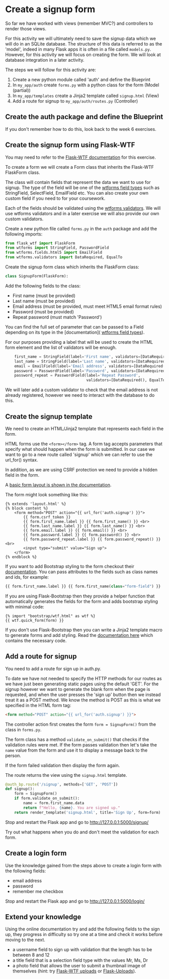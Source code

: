 # Create a signup form

So far we have worked with views (remember MVC?) and controllers to render those views.

For this activity we will ultimately need to save the signup data which we will do in an SQLite database. The structure of this data is referred to as the 'model', indeed in many Flask apps it is often in a file called `models.py`.
However, for this activity we will focus on creating the form. We will look at database integration in a later activity.
 
The steps we will follow for this activity are:

1. Create a new python module called 'auth' and define the Blueprint
2. In `my_app/auth` create `forms.py` with a python class for the form  (Model (partial))
3. In `my_app/templates` create a Jinja2 template called `signup.html`  (View) 
4. Add a route for signup to `my_app/auth/routes.py`  (Controller)


## Create the auth package and define the Blueprint
If you don't remember how to do this, look back to the week 6 exercises.

## Create the signup form using Flask-WTF
You may need to refer to the [Flask-WTF documentation](https://flask-wtf.readthedocs.io/en/stable/) for this exercise.

To create a form we will create a Form class that inherits the Flask-WTF FlaskForm class.

The class will contain fields that represent the data we want to use for signup. The type of the field will be one of the [wtforms field types](https://wtforms.readthedocs.io/en/2.3.x/fields/) such as StringField, SelectField, EmailField etc. You can also create your own custom field if you need to for your coursework.

Each of the fields should be validated using the [wtforms validators](https://wtforms.readthedocs.io/en/2.3.x/validators/). We will use wtforms validators and in a later exercise we will also provide our own custom validators.

Create a new python file called `forms.py` in the `auth` package and add the following imports:

```python
from flask_wtf import FlaskForm
from wtforms import StringField, PasswordField
from wtforms.fields.html5 import EmailField
from wtforms.validators import DataRequired, EqualTo
```

Create the signup form class which inherits the FlaskForm class:

```python
class SignupForm(FlaskForm):
```
 
Add the following fields to the class:

- First name (must be provided)
- Last name (must be provided)
- Email address (must be provided, must meet HTML5 email format rules)
- Password (must be provided)
- Repeat password (must match 'Password')

You can find the full set of parameter that can be passed to a Field depending on its type in the [documentation]( [wtforms field types](https://wtforms.readthedocs.io/en/2.3.x/fields/)).

For our purposes providing a label that will be used to create the HTML form element and the list of validators will be enough.

```python
    first_name = StringField(label='First name', validators=[DataRequired()])
    last_name = StringField(label='Last name', validators=[DataRequired()])
    email = EmailField(label='Email address', validators=[DataRequired()])
    password = PasswordField(label='Password', validators=[DataRequired()])
    password_repeat = PasswordField(label='Repeat Password',
                                    validators=[DataRequired(), EqualTo('password', message='Passwords must match')])
```

We will later add a custom validator to check that the email address is not already registered, however we need to interact with the database to do this.

## Create the signup template

We need to create an HTML/Jinja2 template that represents each field in the form.

HTML forms use the `<form></form>` tag. A form tag accepts parameters that specify what should happen when the form is submitted. In our case we want to go to a new route called 'signup' which we can refer to use the url_for() syntax.

In addition, as we are using CSRF protection we need to provide a hidden field in the form.

A [basic form layout is shown in the documentation](https://flask-wtf.readthedocs.io/en/stable/quickstart.html#creating-forms).

The form might look something like this:

```jinja2
{% extends 'layout.html' %}
{% block content %}
    <form method="POST" action="{{ url_for('auth.signup') }}">
        {{ form.csrf_token }}
        {{ form.first_name.label }} {{ form.first_name() }} <br>
        {{ form.last_name.label }} {{ form.last_name() }} <br>
        {{ form.email.label }} {{ form.email() }} <br>
        {{ form.password.label }} {{ form.password() }} <br>
        {{ form.password_repeat.label }} {{ form.password_repeat() }} <br>
        <input type="submit" value="Sign up">
    </form>
{% endblock %}
```

If you want to add Bootstrap styling to the form checkout their [documentation](https://getbootstrap.com/docs/4.1/components/forms/). You can pass attributes to the fields such as class names and ids, for example:

```python
{{ form.first_name.label }} {{ form.first_name(class="form-field") }}
```

If you are using Flask-Bootstrap then they provide a helper function that automatically generates the fields for the form and adds bootstrap styling with minimal code:
```jinja2
{% import "bootstrap/wtf.html" as wtf %}
{{ wtf.quick_form(form) }}
```

If you don't use Flask-Bootstrap then you can write a Jinja2 template macro to generate forms and add styling. Read the [documentation here](https://flask.palletsprojects.com/en/1.1.x/patterns/wtforms/#forms-in-templates) which contains the necessary code.

## Add a route for signup
You need to add a route for sign up in auth.py.

To date we have not needed to specify the HTTP methods for our routes as we have just been generating static pages using the default 'GET'.
For the signup however we want to generate the blank form when the page is requested, and when the user presses the 'sign up' button then we instead treat it as a POST method.
We know the method is POST as this is what we specified in the HTML form tag:
```html 
<form method="POST" action="{{ url_for('auth.signup') }}">
```

The controller action first creates the form `form = SignupForm()` from the class in `forms.py`.

The form class has a method `validate_on_submit()` that checks if the validation rules were met.
If the form passes validation then let's take the `name` value from the form and use it to display a message back to the person.

If the form failed validation then display the form again.

The route returns the view using the `signup.html` template.

```python
@auth_bp.route('/signup', methods=['GET', 'POST'])
def signup():
    form = SignupForm()
    if form.validate_on_submit():
        name = form.first_name.data
        return f"Hello, {name}. You are signed up."
    return render_template('signup.html', title='Sign Up', form=form)
```

Stop and restart the Flask app and go to http://127.0.0.1:5000/signup/

Try out what happens when you do and don't meet the validation for each form.

## Create a login form
Use the knowledge gained from the steps above to create a login form with the following fields:
 
- email address
- password
- remember me checkbox

Stop and restart the Flask app and go to http://127.0.0.1:5000/login/

## Extend your knowledge
Using the online documentation try and add the following fields to the sign up, they progress in difficulty so try one at a time and check it works before moving to the next.

- a username field to sign up with validation that the length has to be between 8 and 12
- a title field that is a selection field type with the values Mr, Ms, Dr
- a photo field that allows the user to submit a thumbnail image of themselves (hint: try [Flask-WTF uploads](https://flask-wtf.readthedocs.io/en/stable/form.html#module-flask_wtf.file) or [Flask-Uploads](https://flask-uploads.readthedocs.io/en/latest/)).


